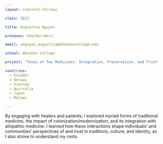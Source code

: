 ```yaml
---
layout: redirect-fellows

class: 2023

title: Augustina Nguyen

pronouns: She/Her/Hers

email: anguyen_augustina@wheatoncollege.edu

school: Wheaton College

project: "Tales of Two Medicines: Integration, Preservation, and Trust"

countries:
  - Ecuador
  - Norway
  - Vietnam
  - Australia
  - Japan
  - Malawi

---
```


By engaging with healers and patients, I explored myriad forms of traditional medicine, the impact of colonization/modernization, and its integration with allopathic medicine. I learned how these interactions shape individuals’ and communities’ perspectives of and trust in traditions, culture, and identity, as I also strove to understand my roots.
